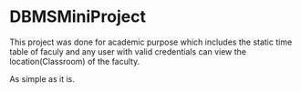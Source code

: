 # DBMSMiniProject
This project was done for academic purpose which includes the static time table of faculy
and any user with valid credentials can view the location(Classroom) of the faculty.

As simple as it is. 

